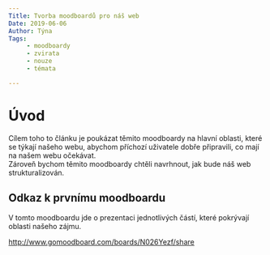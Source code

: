 ```yaml
---
Title: Tvorba moodboardů pro náš web
Date: 2019-06-06 
Author: Týna
Tags: 
     - moodboardy
     - zvirata
     - nouze
     - témata

---
```


Úvod
===
Cílem toho to článku je poukázat těmito moodboardy na hlavní oblasti, které se týkají našeho webu, abychom příchozí uživatele dobře připravili, co mají na našem webu očekávat.   
Zároveň bychom těmito moodboardy chtěli navrhnout, jak bude náš web strukturalizován.   

Odkaz k prvnímu moodboardu 
---
V tomto moodboardu jde o prezentaci jednotlivých částí, které pokrývají oblasti našeho zájmu.

http://www.gomoodboard.com/boards/N026Yezf/share
